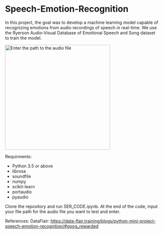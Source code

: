 # Speech-Emotion-Recognition
In this project, the goal was to develop a machine learning model capable of recognizing emotions from audio recordings of speech in real-time. We use the Ryerson Audio-Visual Database of Emotional Speech and Song dataset to train the model.

<img width="345" alt="Enter the path to the audio file" src="https://github.com/user-attachments/assets/3da0767d-0849-41c0-baea-6797ff9cf2f1">

Requirments: 
- Python 3.5 or above
- librosa
- soundfile
- numpy
- scikit-learn
- portaudio
- pyaudio

Clone the repository and run SER_CODE.ipynb. At the end of the code, input your file path for the audio file you want to test and enter.

References: 
DataFlair: https://data-flair.training/blogs/python-mini-project-speech-emotion-recognition/#goog_rewarded 
